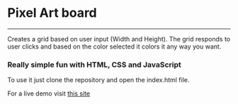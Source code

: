 # Pixel Art board

---

Creates a grid based on user input (Width and Height). The grid responds to user clicks and based on the color selected it colors it any way you want.

### Really simple fun with HTML, CSS and JavaScript

To use it just clone the repository and open the index.html file.

For a live demo visit [this site](https://pixel-art-maker-balding-coder.netlify.com/)
